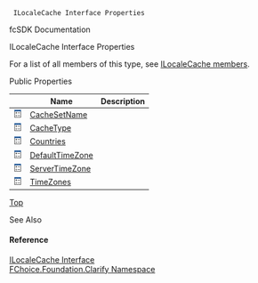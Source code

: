 ﻿     ILocaleCache Interface Properties                                                   

fcSDK Documentation

ILocaleCache Interface Properties

For a list of all members of this type, see [ILocaleCache members](fcSDK~FChoice.Foundation.Clarify.ILocaleCache_members.md).

Public Properties

|   | Name | Description |
| --- | --- | --- |
| ![ Property](dotnetimages/Property.png) | [CacheSetName](fcSDK~FChoice.Foundation.Clarify.ILocaleCache~CacheSetName.md) |   |
| ![ Property](dotnetimages/Property.png) | [CacheType](fcSDK~FChoice.Foundation.Clarify.ILocaleCache~CacheType.md) |   |
| ![ Property](dotnetimages/Property.png) | [Countries](fcSDK~FChoice.Foundation.Clarify.ILocaleCache~Countries.md) |   |
| ![ Property](dotnetimages/Property.png) | [DefaultTimeZone](fcSDK~FChoice.Foundation.Clarify.ILocaleCache~DefaultTimeZone.md) |   |
| ![ Property](dotnetimages/Property.png) | [ServerTimeZone](fcSDK~FChoice.Foundation.Clarify.ILocaleCache~ServerTimeZone.md) |   |
| ![ Property](dotnetimages/Property.png) | [TimeZones](fcSDK~FChoice.Foundation.Clarify.ILocaleCache~TimeZones.md) |   |

[Top](#top)

See Also

#### Reference

[ILocaleCache Interface](fcSDK~FChoice.Foundation.Clarify.ILocaleCache.md)  
[FChoice.Foundation.Clarify Namespace](fcSDK~FChoice.Foundation.Clarify_namespace.md)
